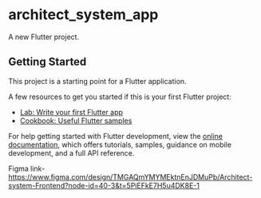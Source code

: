 # architect_system_app

A new Flutter project.

## Getting Started

This project is a starting point for a Flutter application.

A few resources to get you started if this is your first Flutter project:

- [Lab: Write your first Flutter app](https://docs.flutter.dev/get-started/codelab)
- [Cookbook: Useful Flutter samples](https://docs.flutter.dev/cookbook)

For help getting started with Flutter development, view the
[online documentation](https://docs.flutter.dev/), which offers tutorials,
samples, guidance on mobile development, and a full API reference.

Figma link- https://www.figma.com/design/TMGAQmYMYMEktnEnJDMuPb/Architect-system-Frontend?node-id=40-3&t=5PiEFkE7H5u4DK8E-1
